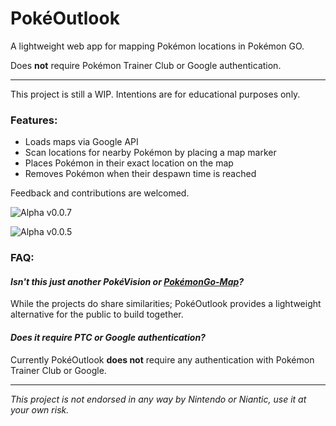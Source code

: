 # PokéOutlook
A lightweight web app for mapping Pokémon locations in Pokémon GO.

Does **not** require Pokémon Trainer Club or Google authentication.

***

This project is still a WIP. Intentions are for educational purposes only.

### Features:
- Loads maps via Google API
- Scan locations for nearby Pokémon by placing a map marker
- Places Pokémon in their exact location on the map
- Removes Pokémon when their despawn time is reached

Feedback and contributions are welcomed.

![Alpha v0.0.7](http://i.imgur.com/0Rb2E6o.png)

![Alpha v0.0.5](http://i.imgur.com/aBUmcd3.png)

### FAQ:

#### *Isn't this just another PokéVision or [PokémonGo-Map](https://github.com/AHAAAAAAA/PokemonGo-Map)?*
While the projects do share similarities; PokéOutlook provides a lightweight alternative for the public to build together.

#### *Does it require PTC or Google authentication?*
Currently PokéOutlook **does not** require  any authentication with Pokémon Trainer Club or Google.

***

*This project is not endorsed in any way by Nintendo or Niantic, use it at your own risk.*
